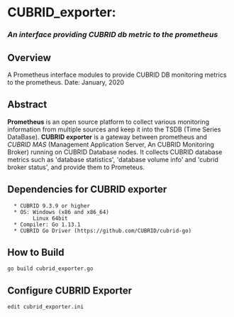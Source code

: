 # CUBRID_exporter:
### _An interface providing CUBRID db metric to the prometheus_
Overview
--------

A Prometheus interface modules to provide CUBRID DB monitoring metrics to the prometheus.
Date: January, 2020


Abstract
--------
**Prometheus** is an open source platform to collect various monitoring information from
multiple sources and keep it into the TSDB (Time Series DataBase).
**CUBRID exporter** is a gateway between prometheus and 
_CUBRID MAS_ (Management Application Server, An CUBRID Monitoring Broker) running on CUBRID
Database nodes. It collects CUBRID database metrics such as 'database statistics', 'database volume info'
and 'cubrid broker status', and provide them to Prometeus.

Dependencies for CUBRID exporter
--------------------------------
```
  * CUBRID 9.3.9 or higher
  * OS: Windows (x86 and x86_64)
        Linux 64bit
  * Compiler: Go 1.13.1
  * CUBRID Go Driver (https://github.com/CUBRID/cubrid-go)
```

How to Build
------------
```
go build cubrid_exporter.go
```

Configure CUBRID Exporter
-------------------------
```
edit cubrid_exporter.ini
```
